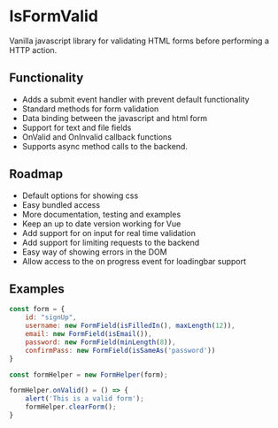 # IsFormValid
Vanilla javascript library for validating HTML forms before performing a HTTP action.

## Functionality
- Adds a submit event handler with prevent default functionality
- Standard methods for form validation
- Data binding between the javascript and html form
- Support for text and file fields
- OnValid and OnInvalid callback functions
- Supports async method calls to the backend.


## Roadmap
- Default options for showing css
- Easy bundled access
- More documentation, testing and examples
- Keep an up to date version working for Vue
- Add support for on input for real time validation
- Add support for limiting requests to the backend
- Easy way of showing errors in the DOM
- Allow access to the on progress event for loadingbar support


## Examples

```javascript
const form = {
    id: "signUp",
    username: new FormField(isFilledIn(), maxLength(12)),
    email: new FormField(isEmail()),
    password: new FormField(minLength(8)),
    confirmPass: new FormField(isSameAs('password'))
}

const formHelper = new FormHelper(form);

formHelper.onValid() = () => {
    alert('This is a valid form');
    formHelper.clearForm();
}
```

